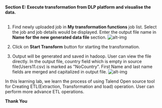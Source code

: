 

**Section E: Execute transformation from DLP platform and visualise the data.** 
</br></br>
1) Find newly uploaded job in <b>My transformation functions</b> job list. Select the job and job details would be displayed. Enter the output file name in <b>Name for the new generated data file</b> section.
![alt-img](https://github.com/CiscoDevNet/data-dev-learning-labs/blob/master/labs/data-transformation-with-talend/assets/images/selectingSourceFile9.PNG?raw=true)
2) Click on <b>Start Transform</b> button for starting the transformation.

3) Output will be generated and saved in hadoop. User can view the file directly. In the output file, country field which is empty in source file(Users11.csv) is marked as "NoCountry". First Name and last name fields are merged and capitalized in output file.
![alt-img](https://github.com/CiscoDevNet/data-dev-learning-labs/blob/master/labs/data-transformation-with-talend/assets/images/selectingSourceFile10.PNG?raw=true)



In this learning lab, we learn the process of using Talend Open source tool for Creating ETL(Extraction, Transformation and load) operation. User can perform more advance ETL operations. 


**Thank You**
